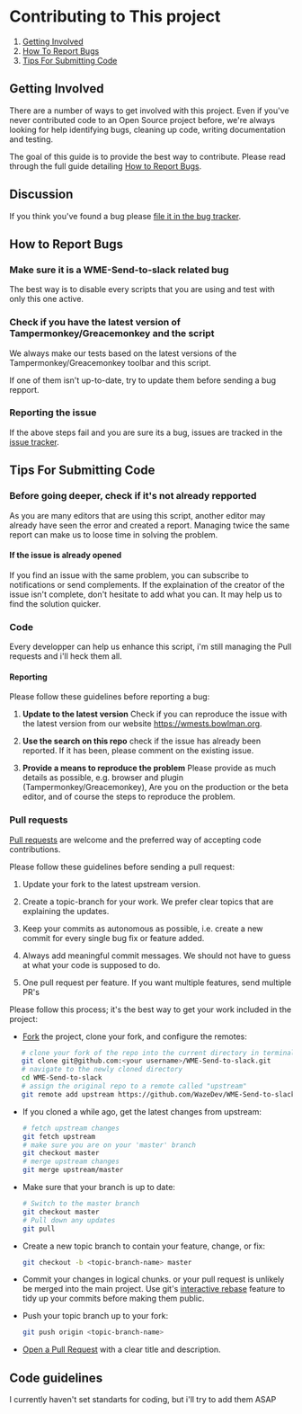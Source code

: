 # Contributing to This project

1. [Getting Involved](#getting-involved)
2. [How To Report Bugs](#how-to-report-bugs)
3. [Tips For Submitting Code](#tips-for-submitting-code)


## Getting Involved

There are a number of ways to get involved with this project. Even if you've never contributed code to an Open Source project before, we're always looking for help identifying bugs, cleaning up code, writing documentation and testing.

The goal of this guide is to provide the best way to contribute. 
Please read through the full guide detailing [How to Report Bugs](#how-to-report-bugs).

## Discussion

If you think you've found a bug please [file it in the bug tracker](#how-to-report-bugs).

## How to Report Bugs

### Make sure it is a WME-Send-to-slack related bug

The best way is to disable every scripts that you are using and test with only this one active.

### Check if you have the latest version of Tampermonkey/Greacemonkey and the script

We always make our tests based on the latest versions of the Tampermonkey/Greacemonkey toolbar and this script.

If one of them isn't up-to-date, try to update them before sending a bug repport.

### Reporting the issue

If the above steps fail and you are sure its a bug, issues are tracked in the [issue tracker](https://github.com/WazeDev/WME-send-to-slack/issues).

## Tips For Submitting Code

### Before going deeper, check if it's not already repported

As you are many editors that are using this script, another editor may already have seen the error and created a report.
Managing twice the same report can make us to loose time in solving the problem.

#### If the issue is already opened

If you find an issue with the same problem, you can subscribe to notifications or send complements.
If the explaination of the creator of the issue isn't complete, don't hesitate to add what you can. It may help us to find the solution quicker.

### Code

Every developper can help us enhance this script, i'm still managing the Pull requests and i'll heck them all.

#### Reporting
Please follow these guidelines before reporting a bug:

1. **Update to the latest version** Check if you can reproduce the issue with the latest version from our website https://wmests.bowlman.org.

2. **Use the search on this repo** check if the issue has already been reported. If it has been, please comment on the existing issue.

3. **Provide a means to reproduce the problem** Please provide as much details as possible, e.g. browser and plugin (Tampermonkey/Greacemonkey), Are you on the production or the beta editor, and of course the steps to reproduce the problem.

### Pull requests

[Pull requests](https://help.github.com/articles/using-pull-requests) are welcome and the preferred way of accepting code contributions.

Please follow these guidelines before sending a pull request:

1. Update your fork to the latest upstream version.

2. Create a topic-branch for your work. We prefer clear topics that are explaining the updates.

3. Keep your commits as autonomous as possible, i.e. create a new commit for every single bug fix or feature added.

4. Always add meaningful commit messages. We should not have to guess at what your code is supposed to do.

5. One pull request per feature. If you want multiple features, send multiple PR's

Please follow this process; it's the best way to get your work included in the project:

- [Fork](http://help.github.com/fork-a-repo/) the project, clone your fork,
   and configure the remotes:

```bash
   # clone your fork of the repo into the current directory in terminal
   git clone git@github.com:<your username>/WME-Send-to-slack.git
   # navigate to the newly cloned directory
   cd WME-Send-to-slack
   # assign the original repo to a remote called "upstream"
   git remote add upstream https://github.com/WazeDev/WME-Send-to-slack.git
   ```

- If you cloned a while ago, get the latest changes from upstream:

   ```bash
   # fetch upstream changes
   git fetch upstream
   # make sure you are on your 'master' branch
   git checkout master
   # merge upstream changes
   git merge upstream/master
   ```

- Make sure that your branch is up to date:

   ```bash
   # Switch to the master branch
   git checkout master
   # Pull down any updates
   git pull
   ```

- Create a new topic branch to contain your feature, change, or fix:

   ```bash
   git checkout -b <topic-branch-name> master
   ```

- Commit your changes in logical chunks. or your pull request is unlikely
   be merged into the main project. Use git's
   [interactive rebase](https://help.github.com/articles/interactive-rebase)
   feature to tidy up your commits before making them public.

- Push your topic branch up to your fork:

   ```bash
   git push origin <topic-branch-name>
   ```

- [Open a Pull Request](https://help.github.com/articles/using-pull-requests) with a
    clear title and description.


## Code guidelines

I currently haven't set standarts for coding, but i'll try to add them ASAP